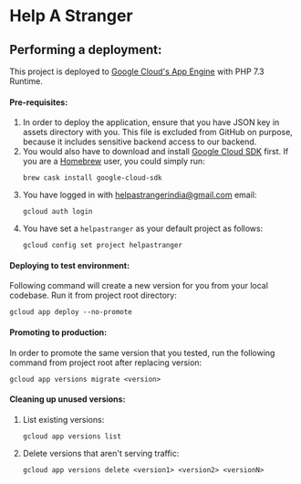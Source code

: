 # Help A Stranger

## Performing a deployment:
This project is deployed to [Google Cloud's App Engine](https://cloud.google.com/appengine/docs/standard/php7) with PHP 7.3 Runtime.

#### Pre-requisites:
1. In order to deploy the application, ensure that you have JSON key in assets directory with you. This file is excluded from GitHub on purpose, because it includes sensitive backend access to our backend.
1. You would also have to download and install [Google Cloud SDK](https://cloud.google.com/sdk/docs) first. If you are a [Homebrew](https://brew.sh/) user, you could simply run:
    ```
    brew cask install google-cloud-sdk
    ```
1. You have logged in with helpastrangerindia@gmail.com email:
    ```
    gcloud auth login
    ```
1. You have set a `helpastranger` as your default project as follows:
    ```
    gcloud config set project helpastranger
    ```

#### Deploying to test environment:
Following command will create a new version for you from your local codebase. Run it from project root directory:
```
gcloud app deploy --no-promote 
```

#### Promoting to production:
In order to promote the same version that you tested, run the following command from project root after replacing version:
```
gcloud app versions migrate <version>
```

#### Cleaning up unused versions:
1. List existing versions:
    ```
    gcloud app versions list
    ```
1. Delete versions that aren't serving traffic:
    ```
    gcloud app versions delete <version1> <version2> <versionN>
    ```
